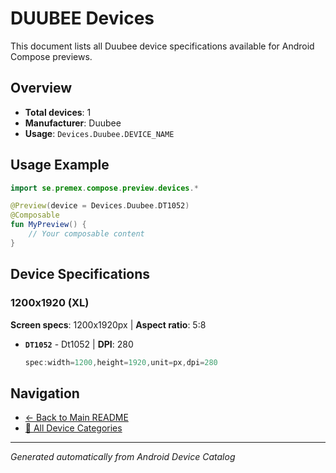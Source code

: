 # DUUBEE Devices

This document lists all Duubee device specifications available for Android Compose previews.

## Overview

- **Total devices**: 1
- **Manufacturer**: Duubee
- **Usage**: `Devices.Duubee.DEVICE_NAME`

## Usage Example

```kotlin
import se.premex.compose.preview.devices.*

@Preview(device = Devices.Duubee.DT1052)
@Composable
fun MyPreview() {
    // Your composable content
}
```

## Device Specifications

### 1200x1920 (XL)

**Screen specs**: 1200x1920px | **Aspect ratio**: 5:8

- **`DT1052`** - Dt1052 | **DPI**: 280
  ```kotlin
  spec:width=1200,height=1920,unit=px,dpi=280
  ```

## Navigation

- [← Back to Main README](../../README.md)
- [📱 All Device Categories](../README.md)

---
*Generated automatically from Android Device Catalog*
